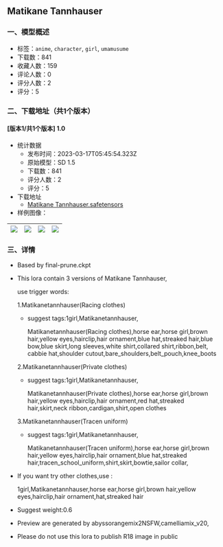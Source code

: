 ## Matikane Tannhauser
### 一、模型概述

- 标签：`anime`, `character`, `girl`, `umamusume`
- 下载数：841
- 收藏人数：159
- 评论人数：0
- 评分人数：2
- 评分：5

### 二、下载地址（共1个版本）

#### [版本1/共1个版本] 1.0

- 统计数据
  - 发布时间：2023-03-17T05:45:54.323Z
  - 原始模型：SD 1.5
  - 下载数：841
  - 评分人数：2
  - 评分：5
- 下载地址
  - [Matikane Tannhauser.safetensors](https://civitai.com/api/download/models/24497)
- 样例图像：

| <img src="https://image.civitai.com/xG1nkqKTMzGDvpLrqFT7WA/81aa9721-6409-421b-99ef-1ff25077ce00/width=450/266758.jpeg" /> | <img src="https://image.civitai.com/xG1nkqKTMzGDvpLrqFT7WA/cb129e97-97fe-4c6d-4721-a3a2fcc80d00/width=450/266769.jpeg" /> | <img src="https://image.civitai.com/xG1nkqKTMzGDvpLrqFT7WA/5f5a6f52-b0a6-401e-7443-709978d97300/width=450/266768.jpeg" /> | <img src="https://image.civitai.com/xG1nkqKTMzGDvpLrqFT7WA/66a9b890-6185-4364-6afd-971c2183d200/width=450/266767.jpeg" /> |
| ---- | ---- | ---- | ---- |


### 三、详情
<ul><li><p>Based by final-prune.ckpt</p></li><li><p>This lora contain 3 versions of Matikane Tannhauser,</p><p>use trigger words:</p><p>1.Matikanetannhauser(Racing clothes)</p><ul><li><p>suggest tags:1girl,Matikanetannhauser,</p><p>Matikanetannhauser(Racing clothes),horse ear,horse girl,brown hair,yellow eyes,hairclip,hair ornament,blue hat,streaked hair,blue bow,blue skirt,long sleeves,white shirt,collared shirt,ribbon,belt, cabbie hat,shoulder cutout,bare_shoulders,belt_pouch,knee_boots</p></li></ul><p>2.Matikanetannhauser(Private clothes)</p><ul><li><p>suggest tags:1girl,Matikanetannhauser,</p><p>Matikanetannhauser(Private clothes),horse ear,horse girl,brown hair,yellow eyes,hairclip,hair ornament,red hat,streaked hair,skirt,neck ribbon,cardigan,shirt,open clothes</p></li></ul><p>3.Matikanetannhauser(Tracen uniform)</p><ul><li><p>suggest tags:1girl,Matikanetannhauser,</p><p>Matikanetannhauser(Tracen uniform),horse ear,horse girl,brown hair,yellow eyes,hairclip,hair ornament,blue hat,streaked hair,tracen_school_uniform,shirt,skirt,bowtie,sailor collar,</p></li></ul></li><li><p>If you want try other clothes,use :</p><p>1girl,Matikanetannhauser,horse ear,horse girl,brown hair,yellow eyes,hairclip,hair ornament,hat,streaked hair</p></li><li><p>Suggest weight:0.6</p></li><li><p>Preview are generated by abyssorangemix2NSFW,camelliamix_v20,</p></li><li><p>Please do not use this lora to publish R18 image in public</p></li></ul>